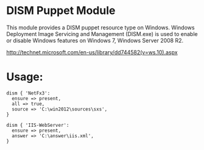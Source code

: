 # DISM Puppet Module

This module provides a DISM puppet resource type on Windows. Windows Deployment Image Servicing and Management (DISM.exe) is used to enable or disable Windows features on Windows 7, Windows Server 2008 R2.

http://technet.microsoft.com/en-us/library/dd744582(v=ws.10).aspx

# Usage:

    dism { 'NetFx3':
      ensure => present,
      all => true,
      source => 'C:\win2012\sources\sxs',
    }

    dism { 'IIS-WebServer':
      ensure => present,
      answer => 'C:\answer\iis.xml',
    }
